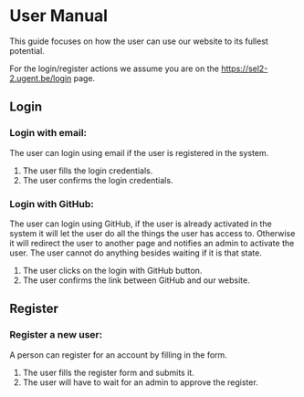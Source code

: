 # User Manual
This guide focuses on how the user can use our website to its fullest potential.

For the login/register actions we assume you are on the https://sel2-2.ugent.be/login page.
## Login
### Login with email:

The user can login using email if the user is registered in the system.

1) The user fills the login credentials.
2) The user confirms the login credentials.

### Login with GitHub:

The user can login using GitHub,
if the user is already activated in the system it will let the user do all the things the user has access to.
Otherwise it will redirect the user to another page and notifies an admin to activate the user. The user cannot do anything besides waiting if it is that state.

1) The user clicks on the login with GitHub button.
2) The user confirms the link between GitHub and our website.

## Register
### Register a new user:

A person can register for an account by filling in the form.

1) The user fills the register form and submits it.
2) The user will have to wait for an admin to approve the register.
